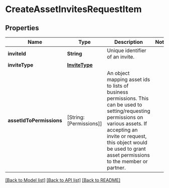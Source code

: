 # CreateAssetInvitesRequestItem

## Properties
Name | Type | Description | Notes
------------ | ------------- | ------------- | -------------
**inviteId** | **String** | Unique identifier of an invite. | 
**inviteType** | [**InviteType**](InviteType.md) |  | 
**assetIdToPermissions** | [String: [Permissions]] | An object mapping asset ids to lists of business permissions. This can be used to setting/requesting permissions on various assets. If accepting an invite or request, this object would be used to grant asset permissions to the member or partner.  | 

[[Back to Model list]](../README.md#documentation-for-models) [[Back to API list]](../README.md#documentation-for-api-endpoints) [[Back to README]](../README.md)


